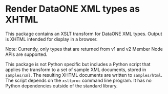 # Render DataONE XML types as XHTML

This package contains an XSLT transform for DataONE XML types. Output is XHTML intended for display in a browser.

Note: Currently, only types that are returned from v1 and v2 Member Node APIs are supported.

This package is not Python specific but includes a Python script that applies the transform to a set of sample XML documents, stored in `samples/xml`. The resulting XHTML documents are written to `samples/html`. The script depends on the `xsltproc` command line program. It has no Python dependencies outside of the standard library. 
